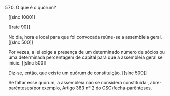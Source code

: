 570.  O que é o quórum?

[[slnc 1000]]

[[rate 90]]

No  dia, hora  e local para que  foi convocada reúne-se a assembleia  geral.
[[slnc 500]]

Por vezes, a lei  exige a presença de um  determinado  número  de sócios ou uma  determinada  percentagem  de capital para que  a assembleia  geral se inicie.
[[slnc 500]]

Diz-se,  então, que existe um  quórum  de constituição.
[[slnc 500]]

Se faltar esse quórum,  a assembleia  não  se considera  constituída , abre-parênteses(por exemplo,  Artigo 383 nº 2 do CSC)fecha-parênteses.
